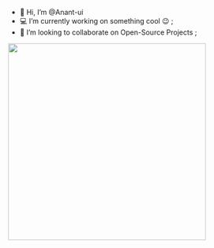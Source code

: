 - 👋 Hi, I’m @Anant-ui
- 💻 I’m currently working on something cool 😉 ;
- 💞️ I’m looking to collaborate on Open-Source Projects ;
<img src="https://assets9.lottiefiles.com/temp/lf20_tUrEqM.gif" width="400"/>





<!---
Anant-ui/Anant-ui is a ✨ special ✨ repository because its `README.md` (this file) appears on your GitHub profile.
You can click the Preview link to take a look at your changes.
--->
